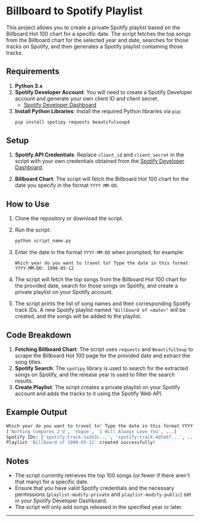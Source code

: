 # Billboard to Spotify Playlist

This project allows you to create a private Spotify playlist based on the Billboard Hot 100 chart for a specific date. The script fetches the top songs from the Billboard chart for the selected year and date, searches for those tracks on Spotify, and then generates a Spotify playlist containing those tracks.

## Requirements

1. **Python 3.x**
2. **Spotify Developer Account**: You will need to create a Spotify Developer account and generate your own client ID and client secret. 
   - [Spotify Developer Dashboard](https://developer.spotify.com/dashboard/applications)
3. **Install Python Libraries**: Install the required Python libraries via `pip`:
    ```bash
    pip install spotipy requests beautifulsoup4
    ```

## Setup

1. **Spotify API Credentials**:
   Replace `client_id` and `client_secret` in the script with your own credentials obtained from the [Spotify Developer Dashboard](https://developer.spotify.com/dashboard/applications).

2. **Billboard Chart**:
   The script will fetch the Billboard Hot 100 chart for the date you specify in the format `YYYY-MM-DD`.

## How to Use

1. Clone the repository or download the script.
2. Run the script:
   ```bash
   python script_name.py
   ```
3. Enter the date in the format `YYYY-MM-DD` when prompted, for example:
   ```
   Which year do you want to travel to? Type the date in this format YYYY-MM-DD: 1990-05-12
   ```
4. The script will fetch the top songs from the Billboard Hot 100 chart for the provided date, search for those songs on Spotify, and create a private playlist on your Spotify account.

5. The script prints the list of song names and their corresponding Spotify track IDs. A new Spotify playlist named `"Billboard of <date>"` will be created, and the songs will be added to the playlist.

## Code Breakdown

1. **Fetching Billboard Chart**: The script uses `requests` and `BeautifulSoup` to scrape the Billboard Hot 100 page for the provided date and extract the song titles.
2. **Spotify Search**: The `spotipy` library is used to search for the extracted songs on Spotify, and the release year is used to filter the search results.
3. **Create Playlist**: The script creates a private playlist on your Spotify account and adds the tracks to it using the Spotify Web API.

## Example Output

```bash
Which year do you want to travel to? Type the date in this format YYYY-MM-DD: 1990-05-12
['Nothing Compares 2 U', 'Vogue', 'I Will Always Love You', ...] 
Spotify IDs: ['spotify:track:1a2b3c...', 'spotify:track:4d5e6f...', ...]
Playlist 'Billboard of 1990-05-12' created successfully!
```

## Notes

- The script currently retrieves the top 100 songs (or fewer if there aren't that many) for a specific date.
- Ensure that you have valid Spotify credentials and the necessary permissions (`playlist-modify-private` and `playlist-modify-public`) set in your Spotify Developer Dashboard.
- The script will only add songs released in the specified year or later.

---
